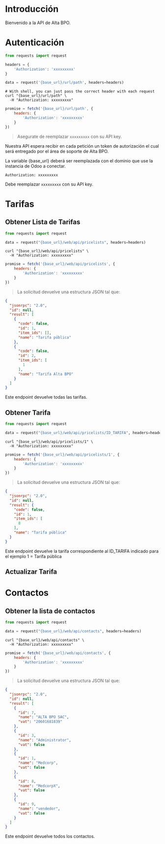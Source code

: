 # Introducción

Bienvenido a la API de Alta BPO.

# Autenticación

```python
from requests import request

headers = {
    'Authorization': 'xxxxxxxxx'
}

data = request('{base_url}/url/path', headers=headers)
```

```shell
# With shell, you can just pass the correct header with each request
curl "{base_url}/url/path" \
  -H "Authorization: xxxxxxxxx"
```

```javascript
promise = fetch('{base_url}/url/path', {
    headers: {
        'Authorization': 'xxxxxxxxx'
    }
})
```

> Asegurate de reemplazar `xxxxxxxxx` con su API key.

Nuestra API espera recibir en cada petición un token de autorización el cual será entregado por el área de soporte de
Alta BPO.

La variable {base_url} deberá ser reemplazada con el dominio que use la instancia de Odoo a conectar.

`Authorization: xxxxxxxxx`

<aside class="notice">
Debe reemplazar <code>xxxxxxxxx</code> con su API key.
</aside>

# Tarifas

## Obtener Lista de Tarifas

```python
from requests import request

data = request("{base_url}/web/api/pricelists", headers=headers)
```

```shell
curl "{base_url}/web/api/pricelists" \
  -H "Authorization: xxxxxxxxx"
```

```javascript
promise = fetch('{base_url}/web/api/pricelists', {
    headers: {
        'Authorization': 'xxxxxxxxx'
    }
})
```

> La solicitud devuelve una estructura JSON tal que:

```json
{
  "jsonrpc": "2.0",
  "id": null,
  "result": [
    {
      "code": false,
      "id": 1,
      "item_ids": [],
      "name": "Tarifa pública"
    },
    {
      "code": false,
      "id": 2,
      "item_ids": [
        1
      ],
      "name": "Tarifa Alta BPO"
    }
  ]
}
```

Este endpoint devuelve todas las tarifas.

## Obtener Tarifa

```python
from requests import request

data = request("{base_url}/web/api/pricelists/ID_TARIFA", headers=headers)
```

```shell
curl "{base_url}/web/api/pricelists/1" \
  -H "Authorization: xxxxxxxxx"
```

```javascript
promise = fetch('{base_url}/web/api/pricelists/1', {
    headers: {
        'Authorization': 'xxxxxxxxx'
    }
})
```

> La solicitud devuelve una estructura JSON tal que:

```json
{
  "jsonrpc": "2.0",
  "id": null,
  "result": {
    "code": false,
    "id": 1,
    "item_ids": [
      8
    ],
    "name": "Tarifa pública"
  }
}
```

Este endpoint devuelve la tarifa correspondiente al ID_TARIFA indicado para el ejemplo 1 = Tarifa pública

## Actualizar Tarifa

# Contactos

## Obtener la lista de contactos

```python
from requests import request

data = request("{base_url}/web/api/contacts", headers=headers)
```

```shell
curl "{base_url}/web/api/contacts" \
  -H "Authorization: xxxxxxxxx"
```

```javascript
promise = fetch('{base_url}/web/api/contacts', {
    headers: {
        'Authorization': 'xxxxxxxxx'
    }
})
```

> La solicitud devuelve una estructura JSON tal que:

```json
{
  "jsonrpc": "2.0",
  "id": null,
  "result": [
    {
      "id": 7,
      "name": "ALTA BPO SAC",
      "vat": "20601681839"
    },
    {
      "id": 3,
      "name": "Administrator",
      "vat": false
    },
    {
      "id": 1,
      "name": "Medcorp",
      "vat": false
    },
    {
      "id": 8,
      "name": "MedcorpX",
      "vat": false
    },
    {
      "id": 9,
      "name": "vendedor",
      "vat": false
    }
  ]
}
```

Este endpoint devuelve todos los contactos.
